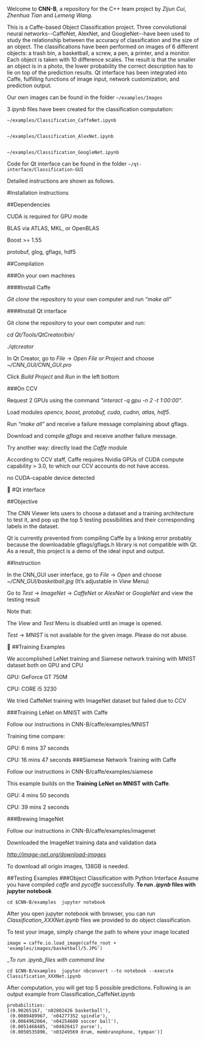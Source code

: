 Welcome to __CNN-B__, a repository for the C++ team project by _Zijun Cui_, _Zhenhua Tian_ and _Lemeng Wang_.


This is a Caffe-based Object Classification project. Three convolutional neural networks--CaffeNet, AlexNet, and GoogleNet--have been used to study the relationship between the accuracy of classification and the size of an object. The classifications have been performed on images of 6 different objects: a trash bin, a basketball, a screw, a pen, a printer, and a monitor. Each object is taken with 10 difference scales. The result is that the smaller an object is in a photo, the lower probability the correct description has to lie on top of the prediction results. Qt interface has been integrated into Caffe, fulfilling functions of image input, network customization, and prediction output.


Our own images can be found in the folder `~/examples/Images`


3 _ipynb_ files have been created for the classification computation:


```
~/examples/Classification_CaffeNet.ipynb


~/examples/Classification_AlexNet.ipynb


~/examples/Classification_GoogleNet.ipynb
```


 Code for Qt interface can be found in the folder `~/qt-interface/Classification-GUI`






Detailed instructions are shown as follows.






#Installation instructions


##Dependencies


CUDA is required for GPU mode


BLAS via ATLAS, MKL, or OpenBLAS


Boost >= 1.55


protobuf, glog, gflags, hdf5


##Compilation


###On your own machines


####Install Caffe


_Git clone_ the repository to your own computer and run _“make all”_


####Install Qt interface


Git clone the repository to your own computer and run:


_cd Qt/Tools/QtCreator/bin/_


_./qtcreator_


In Qt Creator, go to _File_ -> _Open File or Project_ and choose _~/CNN\_GUI/CNN\_GUI.pro_


Click _Build Project_ and _Run_ in the left bottom


###On CCV


Request 2 GPUs using the command _"interact -q gpu -n 2 -t 1:00:00"_.


Load modules _opencv, boost, protobuf, cuda, cudnn, atlas, hdf5_.


Run _“make all”_ and receive a failure message complaining about gflags.


Download and compile _gflags_ and receive another failure message.


Try another way: directly load the _Caffe_ module


According to CCV staff, Caffe requires Nvidia GPUs of CUDA compute capability > 3.0, to which our CCV accounts do not have access.


no CUDA-capable device detected



#Qt interface


##Objective


The CNN Viewer lets users to choose a dataset and a training architecture to test it, and pop up the top 5 testing possibilities and their corresponding labels in the dataset.


Qt is currently prevented from compiling Caffe by a linking error probably because the downloadable gflags/gflags.h library is not compatible with Qt. As a result, this project is a demo of the ideal input and output.


##Instruction


In the CNN_GUI user interface, go to _File_ -> _Open_ and choose _~/CNN\_GUI/basketball.jpg_ (It’s adjustable in _View_ Menu)


Go to _Test_ -> _ImageNet_ -> _CaffeNet_ or _AlexNet_ or _GoogleNet_ and view the testing result


Note that:


The _View_  and _Test_ Menu is disabled until an image is opened.


_Test_ -> _MNIST_ is not available for the given image. Please do not abuse.





##Training Examples


We accomplished LeNet training and Siamese network training with MNIST dataset both on GPU and CPU 


GPU: GeForce GT 750M


CPU: CORE i5 3230


We tried CaffeNet training with ImageNet dataset but failed due to CCV


###Training LeNet on MNIST with Caffe


Follow our instructions in CNN-B/caffe/examples/MNIST


Training time compare:


GPU: 6 mins 37 seconds


CPU: 16 mins 47 seconds
###Siamese Network Training with Caffe


Follow our instructions in CNN-B/caffe/examples/siamese


This example builds on the __Training LeNet on MNIST with Caffe__. 


GPU: 4 mins 50 seconds 


CPU: 39 mins 2 seconds


###Brewing ImageNet


Follow our instructions in CNN-B/caffe/examples/imagenet


Downloaded the ImageNet training data and validation data


_http://image-net.org/download-images_


To download all origin images, 138GB is needed.


##Testing Examples
###Object Classification with Python Interface
Assume you have compiled _caffe_ and _pycaffe_ successfully. 
__To run _.ipynb_ files with jupyter notebook__


```
cd $CNN-B/examples  jupyter notebook
```


After you open jupyter notebook with browser, you can run _Classification_XXXNet.ipynb_ files we provided to do object classification. 


To test your image, simply change the path to where your image located


```
image = caffe.io.load_image(caffe_root + 'examples/images/basketball/5.JPG')
```


__To run _.ipynb_files with command line__


```
cd $CNN-B/examples  jupyter nbconvert --to notebook --execute Classification_XXXNet.ipynb
```


After computation, you will get top 5 possible predictions. Following is an output example from Classification_CaffeNet.ipynb


```
probabilities:
[(0.90265167, 'n02802426 basketball'),
 (0.0089489967, 'n04277352 spindle'),
 (0.0064962064, 'n04254680 soccer ball'),
 (0.0051468485, 'n04026417 purse'),
 (0.0050535896, 'n03249569 drum, membranophone, tympan')]
```



